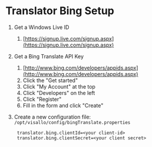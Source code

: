 # Translator Bing Setup

1. Get a  Windows Live ID
   1. [https://signup.live.com/signup.aspx](https://signup.live.com/signup.aspx)

1. Get a Bing Translate API Key
    
    1. [http://www.bing.com/developers/appids.aspx](http://www.bing.com/developers/appids.aspx)
    1. Click the "Get started"
    1. Click "My Account" at the top
    1. Click "Developers" on the left
    1. Click "Register"
    1. Fill in the form and click "Create"

1. Create a new configuration file: `/opt/visallo/config/bingTranslate.properties`

        translator.bing.clientId=<your client-id>
        translator.bing.clientSecret=<your client secret>
